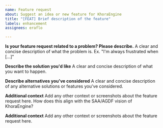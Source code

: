 ```yaml
---
name: Feature request
about: Suggest an idea or new feature for KhoraEngine
title: "[FEAT] Brief description of the feature"
labels: enhancement
assignees: eraflo

---
```


**Is your feature request related to a problem? Please describe.**
A clear and concise description of what the problem is. Ex. "I'm always frustrated when [...]"

**Describe the solution you'd like**
A clear and concise description of what you want to happen.

**Describe alternatives you've considered**
A clear and concise description of any alternative solutions or features you've considered.

**Additional context**
Add any other context or screenshots about the feature request here. How does this align with the SAA/AGDF vision of KhoraEngine?

**Additional context**
Add any other context or screenshots about the feature request here.
